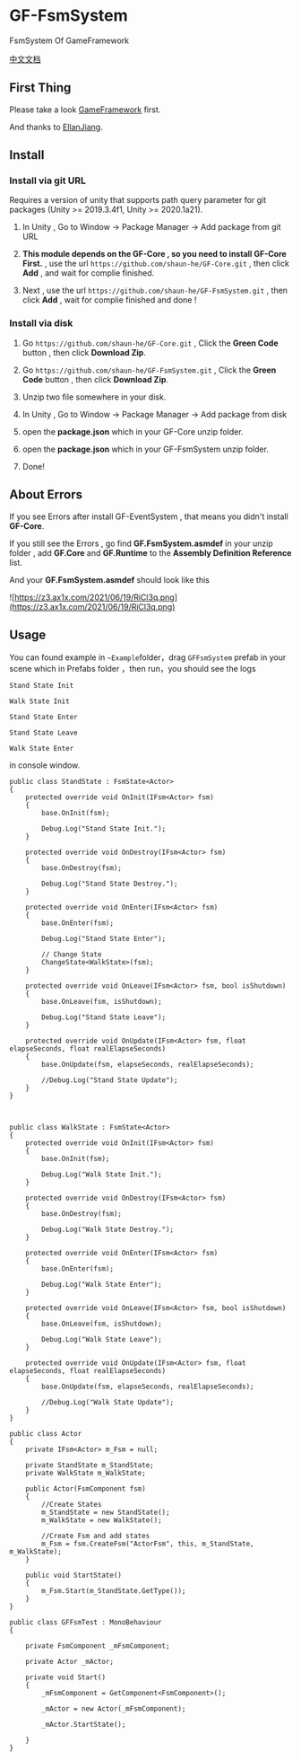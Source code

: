 # GF-FsmSystem

FsmSystem Of GameFramework

[中文文档](README-zhc.md)

## First Thing

Please take a look [GameFramework](https://github.com/EllanJiang/GameFramework) first.

And thanks to [EllanJiang](https://github.com/EllanJiang).

## Install

### Install via git URL

Requires a version of unity that supports path query parameter for git packages (Unity >= 2019.3.4f1, Unity >= 2020.1a21). 

1. In Unity , Go to Window -> Package Manager -> Add package from git URL

2. **This module depends on the GF-Core , so you need to install GF-Core First.** , use the url  `https://github.com/shaun-he/GF-Core.git` , then click **Add** , and wait for complie finished.

3. Next , use the url `https://github.com/shaun-he/GF-FsmSystem.git` , then click **Add** ,  wait for complie finished and done !

### Install via disk

1. Go `https://github.com/shaun-he/GF-Core.git` ,  Click the **Green Code** button , then click **Download Zip**.

2. Go `https://github.com/shaun-he/GF-FsmSystem.git` , Click the **Green Code** button , then click **Download Zip**.

3. Unzip two file somewhere in your disk.

4. In Unity , Go to Window -> Package Manager -> Add package from disk

5. open the **package.json** which in your GF-Core unzip folder.

6. open the **package.json** which in your GF-FsmSystem unzip folder.

7. Done!

## About Errors

If you see Errors after install GF-EventSystem , that means you didn't install **GF-Core**.

If you still see the Errors , go find **GF.FsmSystem.asmdef** in your unzip folder , add **GF.Core** and **GF.Runtime** to the **Assembly Definition Reference** list.

And your **GF.FsmSystem.asmdef** should look like this

![https://z3.ax1x.com/2021/06/19/RiCl3q.png](https://z3.ax1x.com/2021/06/19/RiCl3q.png)

## Usage

You can found example in `~Example`folder，drag `GFFsmSystem` prefab in your scene which in Prefabs folder ，then run，you should see the logs

`Stand State Init`

`Walk State Init`

`Stand State Enter`

`Stand State Leave`

`Walk State Enter`

in console window.

    public class StandState : FsmState<Actor>
    {
        protected override void OnInit(IFsm<Actor> fsm)
        {
            base.OnInit(fsm);
    
            Debug.Log("Stand State Init.");
        }
    
        protected override void OnDestroy(IFsm<Actor> fsm)
        {
            base.OnDestroy(fsm);
    
            Debug.Log("Stand State Destroy.");
        }
    
        protected override void OnEnter(IFsm<Actor> fsm)
        {
            base.OnEnter(fsm);
    
            Debug.Log("Stand State Enter");
    
            // Change State
            ChangeState<WalkState>(fsm);
        }
    
        protected override void OnLeave(IFsm<Actor> fsm, bool isShutdown)
        {
            base.OnLeave(fsm, isShutdown);
    
            Debug.Log("Stand State Leave");
        }
    
        protected override void OnUpdate(IFsm<Actor> fsm, float elapseSeconds, float realElapseSeconds)
        {
            base.OnUpdate(fsm, elapseSeconds, realElapseSeconds);
    
            //Debug.Log("Stand State Update");
        }
    }
    
    
    
    public class WalkState : FsmState<Actor>
    {
        protected override void OnInit(IFsm<Actor> fsm)
        {
            base.OnInit(fsm);
    
            Debug.Log("Walk State Init.");
        }
    
        protected override void OnDestroy(IFsm<Actor> fsm)
        {
            base.OnDestroy(fsm);
    
            Debug.Log("Walk State Destroy.");
        }
    
        protected override void OnEnter(IFsm<Actor> fsm)
        {
            base.OnEnter(fsm);
    
            Debug.Log("Walk State Enter");
        }
    
        protected override void OnLeave(IFsm<Actor> fsm, bool isShutdown)
        {
            base.OnLeave(fsm, isShutdown);
    
            Debug.Log("Walk State Leave");
        }
    
        protected override void OnUpdate(IFsm<Actor> fsm, float elapseSeconds, float realElapseSeconds)
        {
            base.OnUpdate(fsm, elapseSeconds, realElapseSeconds);
    
            //Debug.Log("Walk State Update");
        }
    }
    
    public class Actor
    {
        private IFsm<Actor> m_Fsm = null;
    
        private StandState m_StandState;
        private WalkState m_WalkState;
    
        public Actor(FsmComponent fsm)
        {
            //Create States
            m_StandState = new StandState();
            m_WalkState = new WalkState();
    
            //Create Fsm and add states
            m_Fsm = fsm.CreateFsm("ActorFsm", this, m_StandState, m_WalkState);
        }
    
        public void StartState()
        {
            m_Fsm.Start(m_StandState.GetType());
        }
    }
    
    public class GFFsmTest : MonoBehaviour
    {
    
        private FsmComponent _mFsmComponent;
    
        private Actor _mActor;
    
        private void Start()
        {
            _mFsmComponent = GetComponent<FsmComponent>();
    
            _mActor = new Actor(_mFsmComponent);
    
            _mActor.StartState();
    
        }
    }
